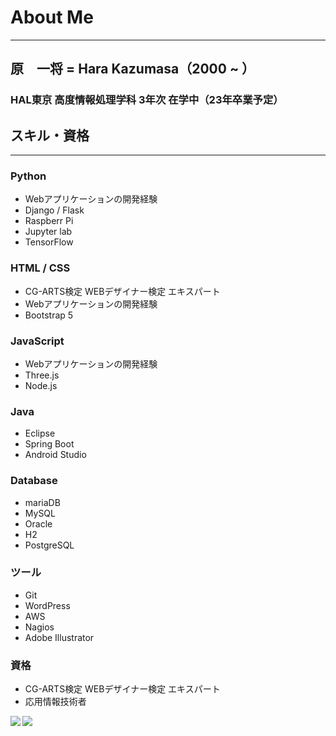 # About Me

---

## 原　一将 = Hara Kazumasa（2000 ~ ）

### HAL東京 高度情報処理学科 3年次 在学中（23年卒業予定）

## スキル・資格

---

### Python

- Webアプリケーションの開発経験
- Django / Flask
- Raspberr Pi
- Jupyter lab
- TensorFlow

### HTML / CSS

- CG-ARTS検定 WEBデザイナー検定 エキスパート
- Webアプリケーションの開発経験
- Bootstrap 5

### JavaScript

- Webアプリケーションの開発経験
- Three.js
- Node.js

### Java

- Eclipse
- Spring Boot
- Android Studio

### Database

- mariaDB
- MySQL
- Oracle
- H2
- PostgreSQL

### ツール

- Git
- WordPress
- AWS
- Nagios
- Adobe Illustrator

### 資格

- CG-ARTS検定 WEBデザイナー検定 エキスパート
- 応用情報技術者

<a href="[https://github.com/anuraghazra/github-readme-stats](https://github.com/anuraghazra/github-readme-stats)">
<img align="left" src="[https://github-readme-stats.vercel.app/api?username=zizi4n5&count_private=true&show_icons=true](https://github-readme-stats.vercel.app/api?username=zizi4n5&count_private=true&show_icons=true)" />
</a>
<a href="[https://github.com/anuraghazra/github-readme-stats](https://github.com/anuraghazra/github-readme-stats)">
<img align="left" src="[https://github-readme-stats.vercel.app/api/top-langs/?username=zizi4n5](https://github-readme-stats.vercel.app/api/top-langs/?username=zizi4n5)" />
</a>

